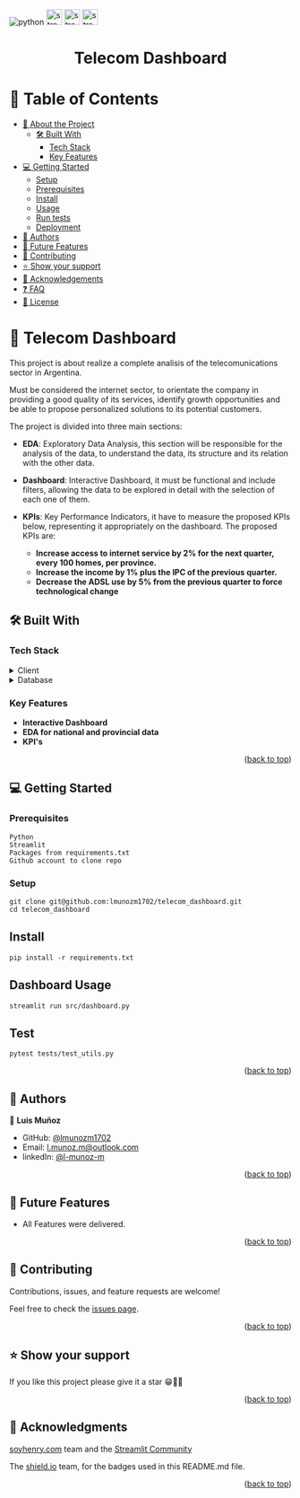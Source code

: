 <img src="https://img.shields.io/badge/python-3670A0?style=for-the-badge&logo=python&logoColor=ffdd54" alt="python" height="auto" />
<img src="https://img.shields.io/badge/Streamlit-%23FE4B4B.svg?style=for-the-badge&logo=streamlit&logoColor=white" alt="streamlit" height="28" />
<img src="https://img.shields.io/badge/-Pandas-333333?style=for-the-badge&logo=pandas" alt="streamlit" height="28" />
<img src="https://img.shields.io/badge/Plotly-%233F4F75.svg?style=for-the-badge&logo=plotly&logoColor=white" alt="streamlit" height="28" />

<br />

<div align="center">
  <h1><b>Telecom Dashboard</b></h1>
</div>

# 📗 Table of Contents

- [📖 About the Project](#about-project)
  - [🛠 Built With](#built-with)
    - [Tech Stack](#tech-stack)
    - [Key Features](#key-features)
- [💻 Getting Started](#getting-started)
  - [Setup](#setup)
  - [Prerequisites](#prerequisites)
  - [Install](#install)
  - [Usage](#usage)
  - [Run tests](#run-tests)
  - [Deployment](#triangular_flag_on_post-deployment)
- [👥 Authors](#authors)
- [🔭 Future Features](#future-features)
- [🤝 Contributing](#contributing)
- [⭐️ Show your support](#support)
- [🙏 Acknowledgements](#acknowledgements)
- [❓ FAQ](#faq)
- [📝 License](#license)

# 📖 Telecom Dashboard <a name="about-project"></a>

This project is about realize a complete analisis of the telecomunications sector in Argentina.

Must be considered the internet sector, to orientate the company in providing a good quality of its services, identify growth opportunities and be able to propose personalized solutions to its potential customers.

The project is divided into three main sections:

- **EDA**: Exploratory Data Analysis, this section will be responsible for the analysis of the data, to understand the data, its structure and its relation with the other data.
- **Dashboard**: Interactive Dashboard, it must be functional and include filters, allowing the data to be explored in detail with the selection of each one of them.
- **KPIs**: Key Performance Indicators, it have to measure the proposed KPIs below, representing it appropriately on the dashboard. The proposed KPIs are:

  - **Increase access to internet service by 2% for the next quarter, every 100 homes, per province.**
  - **Increase the income by 1% plus the IPC of the previous quarter.**
  - **Decrease the ADSL use by 5% from the previous quarter to force technological change**

## 🛠 Built With <a name="built-with"></a>

### Tech Stack <a name="tech-stack"></a>

<details>
  <summary>Client</summary>
  <ul>
    <li><a href="https://www.python.org/">Python</a></li>
    <li><a href="https://www.streamlit.io/">Streamlit</a></li>
    <li><a href="https://pandas.pydata.org/">Pandas</a></li>
    <li><a href="https://plotly.com/python/">Plotly</a></li>
  </ul>
</details>

<details>
<summary>Database</summary>
  <ul>
    <li><a href="https://parquet.apache.org/">Parquet</a></li>
  </ul>
</details>

### Key Features <a name="key-features"></a>

- **Interactive Dashboard**
- **EDA for national and provincial data**
- **KPI's**

<p align="right">(<a href="#readme-top">back to top</a>)</p>

## 💻 Getting Started <a name="getting-started"></a>

### Prerequisites

```
Python
Streamlit
Packages from requirements.txt
Github account to clone repo
```

### Setup

```
git clone git@github.com:lmunozm1702/telecom_dashboard.git
cd telecom_dashboard

```

## Install

```
pip install -r requirements.txt

```

## Dashboard Usage

```
streamlit run src/dashboard.py
```

## Test

```
pytest tests/test_utils.py
```

<p align="right">(<a href="#readme-top">back to top</a>)</p>

## 👥 Authors <a name="authors"></a>

👤 **Luis Muñoz**

- GitHub: [@lmunozm1702](https://github.com/lmunozm1702)
- Email: [l.munoz.m@outlook.com](mailto:l.munoz.m@outlook.com)
- linkedIn: [@l-munoz-m](https://www.linkedin.com/in/l-munoz-m/)

<p align="right">(<a href="#readme-top">back to top</a>)</p>

## 🔭 Future Features <a name="future-features"></a>

- All Features were delivered.

<p align="right">(<a href="#readme-top">back to top</a>)</p>

## 🤝 Contributing <a name="contributing"></a>

Contributions, issues, and feature requests are welcome!

Feel free to check the [issues page](https://github.com/lmunozm1702/telecom_dashboard/issues).

<p align="right">(<a href="#readme-top">back to top</a>)</p>

## ⭐️ Show your support <a name="support"></a>

If you like this project please give it a star 😁🌟✨

<p align="right">(<a href="#readme-top">back to top</a>)</p>

## 🙏 Acknowledgments <a name="acknowledgements"></a>

[soyhenry.com](https://www.soyhenry.com/) team and the [Streamlit Community](https://streamlit.io/community)

The [shield.io](https://shields.io/) team, for the badges used in this README.md file.

<p align="right">(<a href="#readme-top">back to top</a>)</p>
